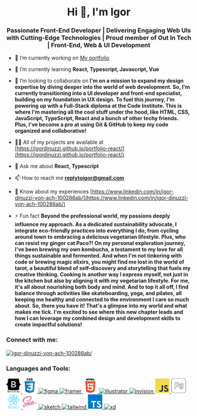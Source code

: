 <h1 align="center">Hi 👋, I'm Igor</h1>
<h3 align="center">Passionate Front-End Developer | Delivering Engaging Web UIs with Cutting-Edge Technologies | Proud member of Out In Tech | Front-End, Web & UI Development</h3>

- 🔭 I’m currently working on [My portfolio](https://igordinuzzi.github.io/portfolio-react/)

- 🌱 I’m currently learning **React, Typescript, Javascript, Vue**

- 👯 I’m looking to collaborate on **I'm on a mission to expand my design expertise by diving deeper into the world of web development. So, I'm currently transitioning into a UI developer and front-end specialist, building on my foundation in UX design. To fuel this journey, I'm powering up with a Full-Stack diploma at the Code Institute. This is where I'm mastering all the cool stuff under the hood, like HTML, CSS, JavaScript, TypeScript, React and a bunch of other techy friends. Plus, I've become a pro at using Git & GitHub to keep my code organized and collaborative!**

- 👨‍💻 All of my projects are available at [https://igordinuzzi.github.io/portfolio-react/](https://igordinuzzi.github.io/portfolio-react/)

- 💬 Ask me about **React, Typescript**

- 📫 How to reach me **replytoigor@gmail.com**

- 📄 Know about my experiences [https://www.linkedin.com/in/igor-dinuzzi-von-ach-100286ab/](https://www.linkedin.com/in/igor-dinuzzi-von-ach-100286ab/)

- ⚡ Fun fact **Beyond the professional world, my passions deeply influence my approach. As a dedicated sustainability advocate, I integrate eco-friendly practices into everything I do, from cycling around town to embracing a delicious vegetarian lifestyle. Plus, who can resist my ginger cat Paco?! On my personal exploration journey, I've been brewing my own kombucha, a testament to my love for all things sustainable and fermented. And when I'm not tinkering with code or brewing magic elixirs, you might find me lost in the world of tarot, a beautiful blend of self-discovery and storytelling that fuels my creative thinking. Cooking is another way I express myself, not just in the kitchen but also by aligning it with my vegetarian lifestyle. For me, it's all about nourishing both body and mind. And to top it all off, I find balance through activities like skateboarding, yoga, and pilates, all keeping me healthy and connected to the environment I care so much about. So, there you have it! That's a glimpse into my world and what makes me tick. I'm excited to see where this new chapter leads and how I can leverage my combined design and development skills to create impactful solutions!**

<h3 align="left">Connect with me:</h3>
<p align="left">
<a href="https://linkedin.com/in/igor-dinuzzi-von-ach-100286ab/" target="blank"><img align="center" src="https://raw.githubusercontent.com/rahuldkjain/github-profile-readme-generator/master/src/images/icons/Social/linked-in-alt.svg" alt="igor-dinuzzi-von-ach-100286ab/" height="30" width="40" /></a>
</p>

<h3 align="left">Languages and Tools:</h3>
<p align="left"> <a href="https://getbootstrap.com" target="_blank" rel="noreferrer"> <img src="https://raw.githubusercontent.com/devicons/devicon/master/icons/bootstrap/bootstrap-plain-wordmark.svg" alt="bootstrap" width="40" height="40"/> </a> <a href="https://www.w3schools.com/css/" target="_blank" rel="noreferrer"> <img src="https://raw.githubusercontent.com/devicons/devicon/master/icons/css3/css3-original-wordmark.svg" alt="css3" width="40" height="40"/> </a> <a href="https://www.figma.com/" target="_blank" rel="noreferrer"> <img src="https://www.vectorlogo.zone/logos/figma/figma-icon.svg" alt="figma" width="40" height="40"/> </a> <a href="https://www.framer.com/" target="_blank" rel="noreferrer"> <img src="https://www.vectorlogo.zone/logos/framer/framer-icon.svg" alt="framer" width="40" height="40"/> </a> <a href="https://www.w3.org/html/" target="_blank" rel="noreferrer"> <img src="https://raw.githubusercontent.com/devicons/devicon/master/icons/html5/html5-original-wordmark.svg" alt="html5" width="40" height="40"/> </a> <a href="https://www.adobe.com/in/products/illustrator.html" target="_blank" rel="noreferrer"> <img src="https://www.vectorlogo.zone/logos/adobe_illustrator/adobe_illustrator-icon.svg" alt="illustrator" width="40" height="40"/> </a> <a href="https://www.invisionapp.com/" target="_blank" rel="noreferrer"> <img src="https://www.vectorlogo.zone/logos/invisionapp/invisionapp-icon.svg" alt="invision" width="40" height="40"/> </a> <a href="https://developer.mozilla.org/en-US/docs/Web/JavaScript" target="_blank" rel="noreferrer"> <img src="https://raw.githubusercontent.com/devicons/devicon/master/icons/javascript/javascript-original.svg" alt="javascript" width="40" height="40"/> </a> <a href="https://www.photoshop.com/en" target="_blank" rel="noreferrer"> <img src="https://raw.githubusercontent.com/devicons/devicon/master/icons/photoshop/photoshop-line.svg" alt="photoshop" width="40" height="40"/> </a> <a href="https://reactjs.org/" target="_blank" rel="noreferrer"> <img src="https://raw.githubusercontent.com/devicons/devicon/master/icons/react/react-original-wordmark.svg" alt="react" width="40" height="40"/> </a> <a href="https://sass-lang.com" target="_blank" rel="noreferrer"> <img src="https://raw.githubusercontent.com/devicons/devicon/master/icons/sass/sass-original.svg" alt="sass" width="40" height="40"/> </a> <a href="https://www.sketch.com/" target="_blank" rel="noreferrer"> <img src="https://www.vectorlogo.zone/logos/sketchapp/sketchapp-icon.svg" alt="sketch" width="40" height="40"/> </a> <a href="https://tailwindcss.com/" target="_blank" rel="noreferrer"> <img src="https://www.vectorlogo.zone/logos/tailwindcss/tailwindcss-icon.svg" alt="tailwind" width="40" height="40"/> </a> <a href="https://www.typescriptlang.org/" target="_blank" rel="noreferrer"> <img src="https://raw.githubusercontent.com/devicons/devicon/master/icons/typescript/typescript-original.svg" alt="typescript" width="40" height="40"/> </a> <a href="https://www.adobe.com/products/xd.html" target="_blank" rel="noreferrer"> <img src="https://cdn.worldvectorlogo.com/logos/adobe-xd.svg" alt="xd" width="40" height="40"/> </a> </p>
